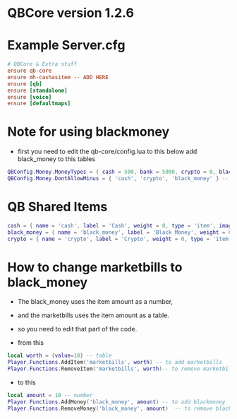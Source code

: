 # QBCore version 1.2.6

# Example Server.cfg
```conf
# QBCore & Extra stuff
ensure qb-core
ensure mh-cashasitem -- ADD HERE
ensure [qb]
ensure [standalone]
ensure [voice]
ensure [defaultmaps]
```

# Note for using blackmoney
- first you need to edit the qb-core/config.lua to this below add black_money to this tables
```lua
QBConfig.Money.MoneyTypes = { cash = 500, bank = 5000, crypto = 0, black_money = 0 } -- type = startamount - Add or remove money types for your server (for ex. blackmoney = 0), remember once added it will not be removed from the database!
QBConfig.Money.DontAllowMinus = { 'cash', 'crypto', 'black_money' } -- Money that is not allowed going in minus
```

# QB Shared Items
```lua
cash = { name = 'cash', label = 'Cash', weight = 0, type = 'item', image = 'cash.png', unique = false, useable = false, shouldClose = true, combinable = nil, description = 'Cash'  },
black_money = { name = 'black_money', label = 'Black Money', weight = 0, type = 'item', image = 'black_money.png', unique = false, useable = false, shouldClose = true, combinable = nil, description = 'Black Money?' },
crypto = { name = 'crypto', label = 'Crypto', weight = 0, type = 'item', image = 'crypto.png', unique = false, useable = false, shouldClose = true, combinable = nil, description = 'Crypto' },
```

# How to change marketbills to black_money 
- The black_money uses the item amount as a number, 
- and the marketbills uses the item amount as a table.
- so you need to edit that part of the code.

- from this
```lua
local worth = {value=10} -- table
Player.Functions.AddItem('marketbills', worth) -- to add marketbills
Player.Functions.RemoveItem('marketbills', worth)-- to remove marketbills
```
- to this
```lua
local amount = 10 -- number
Player.Functions.AddMoney('black_money', amount) -- to add blackmoney
Player.Functions.RemoveMoney('black_money', amount)  -- to remove blackmoney
```
